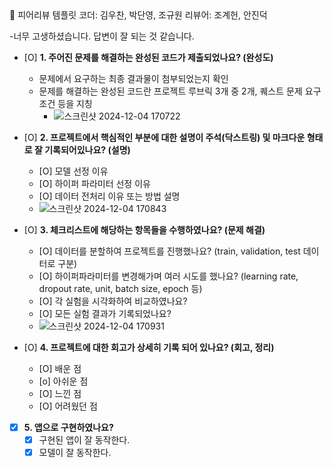 <aside>
🤔 피어리뷰 템플릿
코더: 김우찬, 박단영, 조규원
리뷰어: 조계헌, 안진덕

-너무 고생하셨습니다. 답변이 잘 되는 것 같습니다.

- [O]  **1. 주어진 문제를 해결하는 완성된 코드가 제출되었나요? (완성도)**
    - 문제에서 요구하는 최종 결과물이 첨부되었는지 확인
    - 문제를 해결하는 완성된 코드란 프로젝트 루브릭 3개 중 2개, 
    퀘스트 문제 요구조건 등을 지칭
        - ![스크린샷 2024-12-04 170722](https://github.com/user-attachments/assets/2cff28f2-9682-4c84-9a49-b5de779b7aa9)


- [O]  **2. 프로젝트에서 핵심적인 부분에 대한 설명이 주석(닥스트링) 및 마크다운 형태로 잘 기록되어있나요? (설명)**
    - [O]  모델 선정 이유
    - [O]  하이퍼 파라미터 선정 이유
    - [O]  데이터 전처리 이유 또는 방법 설명
    - ![스크린샷 2024-12-04 170843](https://github.com/user-attachments/assets/17433496-6fc0-4253-9dc7-af1974e3b7ab)


- [O]  **3. 체크리스트에 해당하는 항목들을 수행하였나요? (문제 해결)**
    - [O]  데이터를 분할하여 프로젝트를 진행했나요? (train, validation, test 데이터로 구분)
    - [O]  하이퍼파라미터를 변경해가며 여러 시도를 했나요? (learning rate, dropout rate, unit, batch size, epoch 등)
    - [O]  각 실험을 시각화하여 비교하였나요?
    - [O]  모든 실험 결과가 기록되었나요?
    - ![스크린샷 2024-12-04 170931](https://github.com/user-attachments/assets/60f182b4-790d-4852-be46-1301e79fe917)

- [O]  **4. 프로젝트에 대한 회고가 상세히 기록 되어 있나요? (회고, 정리)**
    - [O]  배운 점
    - [o]  아쉬운 점
    - [O]  느낀 점
    - [O]  어려웠던 점

- [X]  **5.  앱으로 구현하였나요?**
    - [X]  구현된 앱이 잘 동작한다.
    - [X]  모델이 잘 동작한다.
</aside>
